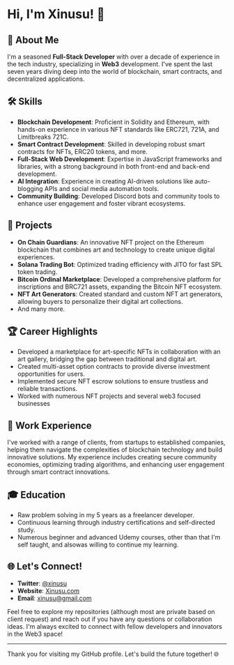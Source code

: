 # Hi, I'm Xinusu! 👋

## 🚀 About Me

I'm a seasoned **Full-Stack Developer** with over a decade of experience in the tech industry, specializing in **Web3** development. I've spent the last seven years diving deep into the world of blockchain, smart contracts, and decentralized applications.

## 🛠️ Skills

- **Blockchain Development**: Proficient in Solidity and Ethereum, with hands-on experience in various NFT standards like ERC721, 721A, and Limitbreaks 721C.
- **Smart Contract Development**: Skilled in developing robust smart contracts for NFTs, ERC20 tokens, and more.
- **Full-Stack Web Development**: Expertise in JavaScript frameworks and libraries, with a strong background in both front-end and back-end development.
- **AI Integration**: Experience in creating AI-driven solutions like auto-blogging APIs and social media automation tools.
- **Community Building**: Developed Discord bots and community tools to enhance user engagement and foster vibrant ecosystems.

## 🌟 Projects

- **On Chain Guardians**: An innovative NFT project on the Ethereum blockchain that combines art and technology to create unique digital experiences.
- **Solana Trading Bot**: Optimized trading efficiency with JITO for fast SPL token trading.
- **Bitcoin Ordinal Marketplace**: Developed a comprehensive platform for inscriptions and BRC721 assets, expanding the Bitcoin NFT ecosystem.
- **NFT Art Generators**: Created standard and custom NFT art generators, allowing buyers to personalize their digital art collections.
- And many more.

## 🏆 Career Highlights

- Developed a marketplace for art-specific NFTs in collaboration with an art gallery, bridging the gap between traditional and digital art.
- Created multi-asset option contracts to provide diverse investment opportunities for users.
- Implemented secure NFT escrow solutions to ensure trustless and reliable transactions.
- Worked with numerous NFT projects and several web3 focused businesses

## 💼 Work Experience

I've worked with a range of clients, from startups to established companies, helping them navigate the complexities of blockchain technology and build innovative solutions. My experience includes creating secure community economies, optimizing trading algorithms, and enhancing user engagement through smart contract innovations.

## 🎓 Education

- Raw problem solving in my 5 years as a freelancer developer.
- Continuous learning through industry certifications and self-directed study.
- Numerous beginner and advanced Udemy courses, other than that I'm self taught, and alsowas willing to continue my learning.

## 🌐 Let's Connect!

- **Twitter**: [@xinusu](https://twitter.com/xinusu)
- **Website**: [Xinusu.com](https://www.xinusu.com)
- **Email**: xinusu@gmail.com

Feel free to explore my repositories (although most are private based on client request) and reach out if you have any questions or collaboration ideas. I'm always excited to connect with fellow developers and innovators in the Web3 space!

---

Thank you for visiting my GitHub profile. Let's build the future together! 🌐
